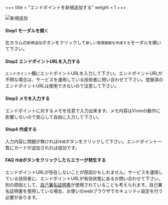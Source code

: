 +++
title = "エンドポイントを新規追加する"
weight = 1
+++

![新規追加](button.png)

#### Step1 モーダルを開く

左カラムの`新規追加`ボタンをクリックして`新しい管理画面を作成する`モーダルを開いて下さい。

#### Step2 エンドポイントURLを入力する

`エンドポイント`欄にエンドポイントURLを入力して下さい。エンドポイントURLが不明な場合は、サービスを運用している技術者に問い合わせて下さい。登録済のエンドポイントURLは使用できないので注意して下さい。

#### Step3 メモを入力する

エンドポイントに対するメモを任意で入力出来ます。メモ内容はVironの動作に影響しないので安心して自由に入力して下さい。

#### Step4 作成する

入力内容に問題が無ければ`作成`ボタンをクリックして下さい。エンドポイント一覧にカードが追加されれば成功です。

#### FAQ `作成`ボタンをクリックしたらエラーが発生する

エンドポイントURLが存在しないことが原因かもしれません。サービスを運用している技術者に、エンドポイントURLが有効状態にあるか問い合わせて下さい。別の原因として、[自己署名証明書](https://ja.wikipedia.org/wiki/%E8%87%AA%E5%B7%B1%E7%BD%B2%E5%90%8D%E8%A8%BC%E6%98%8E%E6%9B%B8)が使用されていることも考えられます。自己署名証明書を使用している場合、お使いのwebブラウザでセキュリティ設定を行う必要があります。
